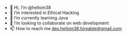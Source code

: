 - 👋 Hi, I’m @hellom38
- 👀 I’m interested in Ethical Hacking
- 🌱 I’m currently learning Java
- 💞️ I’m looking to collaborate on web development
- 📫 How to reach me dev.hellom38.hireable@gmail.com

<!---
hellom38/hellom38 is a ✨ special ✨ repository because its `README.md` (this file) appears on your GitHub profile.
You can click the Preview link to take a look at your changes.
--->
